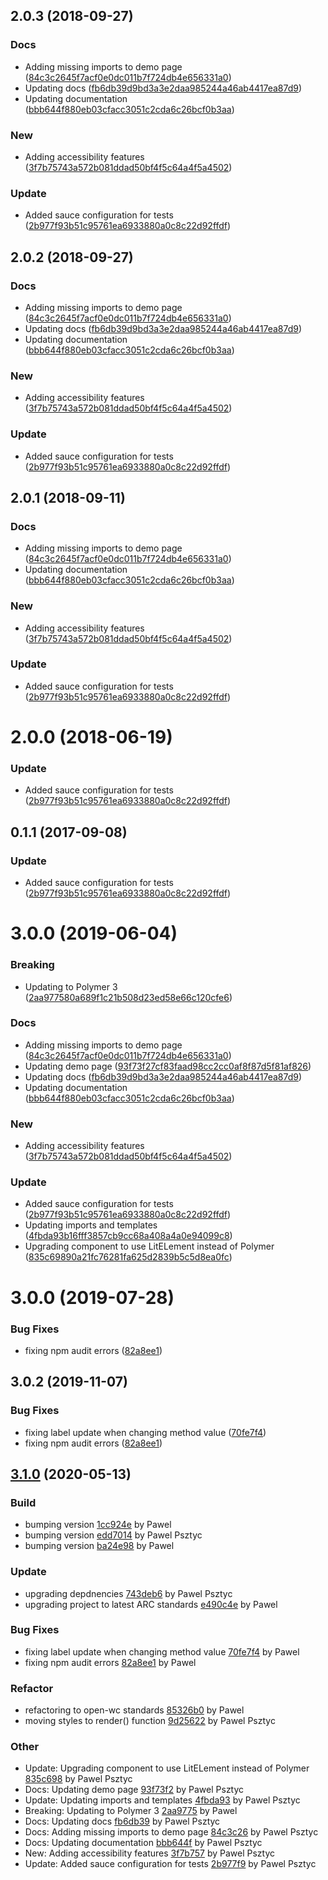 <a name="2.0.3"></a>
## 2.0.3 (2018-09-27)


### Docs

* Adding missing imports to demo page ([84c3c2645f7acf0e0dc011b7f724db4e656331a0](https://github.com/advanced-rest-client/http-method-label/commit/84c3c2645f7acf0e0dc011b7f724db4e656331a0))
* Updating docs ([fb6db39d9bd3a3e2daa985244a46ab4417ea87d9](https://github.com/advanced-rest-client/http-method-label/commit/fb6db39d9bd3a3e2daa985244a46ab4417ea87d9))
* Updating documentation ([bbb644f880eb03cfacc3051c2cda6c26bcf0b3aa](https://github.com/advanced-rest-client/http-method-label/commit/bbb644f880eb03cfacc3051c2cda6c26bcf0b3aa))

### New

* Adding accessibility features ([3f7b75743a572b081ddad50bf4f5c64a4f5a4502](https://github.com/advanced-rest-client/http-method-label/commit/3f7b75743a572b081ddad50bf4f5c64a4f5a4502))

### Update

* Added sauce configuration for tests ([2b977f93b51c95761ea6933880a0c8c22d92ffdf](https://github.com/advanced-rest-client/http-method-label/commit/2b977f93b51c95761ea6933880a0c8c22d92ffdf))



<a name="2.0.2"></a>
## 2.0.2 (2018-09-27)


### Docs

* Adding missing imports to demo page ([84c3c2645f7acf0e0dc011b7f724db4e656331a0](https://github.com/advanced-rest-client/http-method-label/commit/84c3c2645f7acf0e0dc011b7f724db4e656331a0))
* Updating docs ([fb6db39d9bd3a3e2daa985244a46ab4417ea87d9](https://github.com/advanced-rest-client/http-method-label/commit/fb6db39d9bd3a3e2daa985244a46ab4417ea87d9))
* Updating documentation ([bbb644f880eb03cfacc3051c2cda6c26bcf0b3aa](https://github.com/advanced-rest-client/http-method-label/commit/bbb644f880eb03cfacc3051c2cda6c26bcf0b3aa))

### New

* Adding accessibility features ([3f7b75743a572b081ddad50bf4f5c64a4f5a4502](https://github.com/advanced-rest-client/http-method-label/commit/3f7b75743a572b081ddad50bf4f5c64a4f5a4502))

### Update

* Added sauce configuration for tests ([2b977f93b51c95761ea6933880a0c8c22d92ffdf](https://github.com/advanced-rest-client/http-method-label/commit/2b977f93b51c95761ea6933880a0c8c22d92ffdf))



<a name="2.0.1"></a>
## 2.0.1 (2018-09-11)


### Docs

* Adding missing imports to demo page ([84c3c2645f7acf0e0dc011b7f724db4e656331a0](https://github.com/advanced-rest-client/http-method-label/commit/84c3c2645f7acf0e0dc011b7f724db4e656331a0))
* Updating documentation ([bbb644f880eb03cfacc3051c2cda6c26bcf0b3aa](https://github.com/advanced-rest-client/http-method-label/commit/bbb644f880eb03cfacc3051c2cda6c26bcf0b3aa))

### New

* Adding accessibility features ([3f7b75743a572b081ddad50bf4f5c64a4f5a4502](https://github.com/advanced-rest-client/http-method-label/commit/3f7b75743a572b081ddad50bf4f5c64a4f5a4502))

### Update

* Added sauce configuration for tests ([2b977f93b51c95761ea6933880a0c8c22d92ffdf](https://github.com/advanced-rest-client/http-method-label/commit/2b977f93b51c95761ea6933880a0c8c22d92ffdf))



<a name="2.0.0"></a>
# 2.0.0 (2018-06-19)


### Update

* Added sauce configuration for tests ([2b977f93b51c95761ea6933880a0c8c22d92ffdf](https://github.com/advanced-rest-client/http-method-label/commit/2b977f93b51c95761ea6933880a0c8c22d92ffdf))



<a name="0.1.1"></a>
## 0.1.1 (2017-09-08)


### Update

* Added sauce configuration for tests ([2b977f93b51c95761ea6933880a0c8c22d92ffdf](https://github.com/advanced-rest-client/http-method-label/commit/2b977f93b51c95761ea6933880a0c8c22d92ffdf))



# 3.0.0 (2019-06-04)


### Breaking

* Updating to Polymer 3 ([2aa977580a689f1c21b508d23ed58e66c120cfe6](https://github.com/advanced-rest-client/http-method-label/commit/2aa977580a689f1c21b508d23ed58e66c120cfe6))

### Docs

* Adding missing imports to demo page ([84c3c2645f7acf0e0dc011b7f724db4e656331a0](https://github.com/advanced-rest-client/http-method-label/commit/84c3c2645f7acf0e0dc011b7f724db4e656331a0))
* Updating demo page ([93f73f27cf83faad98cc2cc0af8f87d5f81af826](https://github.com/advanced-rest-client/http-method-label/commit/93f73f27cf83faad98cc2cc0af8f87d5f81af826))
* Updating docs ([fb6db39d9bd3a3e2daa985244a46ab4417ea87d9](https://github.com/advanced-rest-client/http-method-label/commit/fb6db39d9bd3a3e2daa985244a46ab4417ea87d9))
* Updating documentation ([bbb644f880eb03cfacc3051c2cda6c26bcf0b3aa](https://github.com/advanced-rest-client/http-method-label/commit/bbb644f880eb03cfacc3051c2cda6c26bcf0b3aa))

### New

* Adding accessibility features ([3f7b75743a572b081ddad50bf4f5c64a4f5a4502](https://github.com/advanced-rest-client/http-method-label/commit/3f7b75743a572b081ddad50bf4f5c64a4f5a4502))

### Update

* Added sauce configuration for tests ([2b977f93b51c95761ea6933880a0c8c22d92ffdf](https://github.com/advanced-rest-client/http-method-label/commit/2b977f93b51c95761ea6933880a0c8c22d92ffdf))
* Updating imports and templates ([4fbda93b16fff3857cb9cc68a408a4a0e94099c8](https://github.com/advanced-rest-client/http-method-label/commit/4fbda93b16fff3857cb9cc68a408a4a0e94099c8))
* Upgrading component to use LitELement instead of Polymer ([835c69890a21fc76281fa625d2839b5c5d8ea0fc](https://github.com/advanced-rest-client/http-method-label/commit/835c69890a21fc76281fa625d2839b5c5d8ea0fc))



# 3.0.0 (2019-07-28)


### Bug Fixes

* fixing npm audit errors ([82a8ee1](https://github.com/advanced-rest-client/http-method-label/commit/82a8ee1))



## 3.0.2 (2019-11-07)


### Bug Fixes

* fixing label update when changing method value ([70fe7f4](https://github.com/advanced-rest-client/http-method-label/commit/70fe7f484f61a00b960669ba3ea930445e1290c1))
* fixing npm audit errors ([82a8ee1](https://github.com/advanced-rest-client/http-method-label/commit/82a8ee19c609fcad90a7275fb2987444e9892e31))



<a name="3.1.0"></a>
## [3.1.0](https://github.com/advanced-rest-client/http-method-label/compare/3.0.0...3.1.0) (2020-05-13)

### Build

* bumping version [1cc924e](https://github.com/advanced-rest-client/http-method-label/commit/1cc924e9b6681e2ad8908bf34db4210697f304b5) by Pawel
* bumping version [edd7014](https://github.com/advanced-rest-client/http-method-label/commit/edd70148ae425663e3e4587456b97f5879d1ad61) by Pawel Psztyc
* bumping version [ba24e98](https://github.com/advanced-rest-client/http-method-label/commit/ba24e9895383dc27807b6361f17dcbe717ed6f96) by Pawel


### Update

* upgrading depdnencies [743deb6](https://github.com/advanced-rest-client/http-method-label/commit/743deb675a632fd7b020a9f8516302ecfc7b008b) by Pawel Psztyc
* upgrading project to latest ARC standards [e490c4e](https://github.com/advanced-rest-client/http-method-label/commit/e490c4ed08789b41e529d46d4b89b3b1d5e0be1e) by Pawel


### Bug Fixes

* fixing label update when changing method value [70fe7f4](https://github.com/advanced-rest-client/http-method-label/commit/70fe7f484f61a00b960669ba3ea930445e1290c1) by Pawel
* fixing npm audit errors [82a8ee1](https://github.com/advanced-rest-client/http-method-label/commit/82a8ee19c609fcad90a7275fb2987444e9892e31) by Pawel


### Refactor

* refactoring to open-wc standards [85326b0](https://github.com/advanced-rest-client/http-method-label/commit/85326b0d1c7cdcaee39be0c608d6a80ead6f6f61) by Pawel
* moving styles to render() function [9d25622](https://github.com/advanced-rest-client/http-method-label/commit/9d2562231fb1609b8c3a1513c56c14b111aac277) by Pawel Psztyc


### Other

* Update: Upgrading component to use LitELement instead of Polymer
 [835c698](https://github.com/advanced-rest-client/http-method-label/commit/835c69890a21fc76281fa625d2839b5c5d8ea0fc) by Pawel Psztyc
* Docs: Updating demo page
 [93f73f2](https://github.com/advanced-rest-client/http-method-label/commit/93f73f27cf83faad98cc2cc0af8f87d5f81af826) by Pawel Psztyc
* Update: Updating imports and templates
 [4fbda93](https://github.com/advanced-rest-client/http-method-label/commit/4fbda93b16fff3857cb9cc68a408a4a0e94099c8) by Pawel Psztyc
* Breaking: Updating to Polymer 3
 [2aa9775](https://github.com/advanced-rest-client/http-method-label/commit/2aa977580a689f1c21b508d23ed58e66c120cfe6) by Pawel
* Docs: Updating docs
 [fb6db39](https://github.com/advanced-rest-client/http-method-label/commit/fb6db39d9bd3a3e2daa985244a46ab4417ea87d9) by Pawel Psztyc
* Docs: Adding missing imports to demo page
 [84c3c26](https://github.com/advanced-rest-client/http-method-label/commit/84c3c2645f7acf0e0dc011b7f724db4e656331a0) by Pawel Psztyc
* Docs: Updating documentation
 [bbb644f](https://github.com/advanced-rest-client/http-method-label/commit/bbb644f880eb03cfacc3051c2cda6c26bcf0b3aa) by Pawel Psztyc
* New: Adding accessibility features
 [3f7b757](https://github.com/advanced-rest-client/http-method-label/commit/3f7b75743a572b081ddad50bf4f5c64a4f5a4502) by Pawel Psztyc
* Update: Added sauce configuration for tests
 [2b977f9](https://github.com/advanced-rest-client/http-method-label/commit/2b977f93b51c95761ea6933880a0c8c22d92ffdf) by Pawel Psztyc


